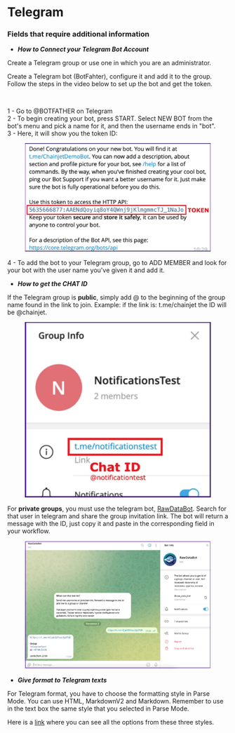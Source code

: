 # Telegram

### Fields that require additional information

* _**How to Connect your Telegram Bot Account**_

Create a Telegram group or use one in which you are an administrator.

Create a Telegram bot (BotFahter), configure it and add it to the group. Follow the steps in the video below to set up the bot and get the token.

<figure><img src="../.gitbook/assets/GIFTelegram.gif" alt=""><figcaption></figcaption></figure>

1 - Go to @BOTFATHER on Telegram\
2 - To begin creating your bot, press START. Select NEW BOT from the bot's menu and pick a name for it, and then the username ends in "bot".\
3 - Here, it will show you the token ID:

<figure><img src="../.gitbook/assets/Telegram-Token.png" alt=""><figcaption></figcaption></figure>

4 - To add the bot to your Telegram group, go to ADD MEMBER and look for your bot with the user name you've given it and add it.

* _**How to get the CHAT ID**_

If the Telegram group is **public**, simply add @ to the beginning of the group name found in the link to join. Example: if the link is: t.me/chainjet the ID will be @chainjet.

<figure><img src="../.gitbook/assets/Telegram-ChatID.png" alt=""><figcaption></figcaption></figure>

For **private groups**, you must use the telegram bot, [RawDataBot](https://t.me/raw\_data\_bot). Search for that user in telegram and share the group invitation link. The bot will return a message with the ID, just copy it and paste in the corresponding field in your workflow.

<figure><img src="../.gitbook/assets/Telegram-RawDataBot.png" alt=""><figcaption></figcaption></figure>

* _**Give format to Telegram texts**_

For Telegram format, you have to choose the formatting style in Parse Mode. You can use HTML, MarkdownV2 and Markdown. Remember to use in the text box the same style that you selected in Parse Mode.

Here is a [link](https://core.telegram.org/bots/api#formatting-options) where you can see all the options from these three styles.
